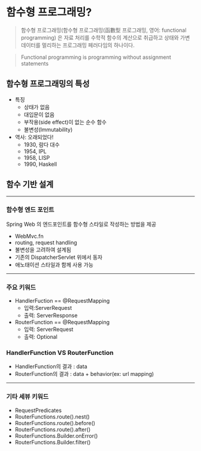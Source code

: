 # 함수형 프로그래밍?

> 함수형 프로그래밍(함수형 프로그래밍(函數型 프로그래밍, 영어: functional programming)
> 은 자료 처리를 수학적 함수의 계산으로 취급하고 상태와 가변 데이터를 멀리하는 프로그래밍 페러다임의 하나이다.

> Functional programming is programming without assignment statements

## 함수형 프로그래밍의 특성
- 특징
  - 상태가 없음
  - 대입문이 없음
  - 부작용(side effect)이 없는 순수 함수
  - 불변성(Immutability)
- 역사: 오래되었다!
  - 1930, 람다 대수
  - 1954, IPL
  - 1958, LISP
  - 1990, Haskell
## 함수 기반 설계

--------
### 함수형 엔드 포인트
 Spring Web 의 엔드포인트를 함수형 스타일로 작성하는 방법을 제공
 
- WebMvc.fn
- routing, request handling
- 불변성을 고려하여 설계됨
- 기존의 DispatcherServlet 위에서 동자
- 애노태이션 스타일과 함께 사용 가능

-------

### 주요 키워드

- HandlerFuction == @RequestMapping
  - 입력:ServerRequest
  - 출력: ServerResponse
- RouterFunction == @RequestMapping
  - 입력: ServerRequest
  - 출력: Optional<HandlerFunction>

### HandlerFunction VS RouterFunction
- HandlerFunction의 결과 : data
- RouterFunction의 결과 : data + behavior(ex: url mapping)

------
### 기타 세뷰 키워드

- RequestPredicates
- RouterFunctions.route().nest()
- RouterFunctions.route().before()
- RouterFunctions.route().after()
- RouterFunctions.Builder.onError()
- RouterFunctions.Builder.filter()